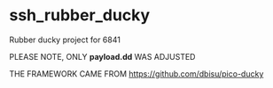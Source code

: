 # ssh_rubber_ducky
Rubber ducky project for 6841

PLEASE NOTE, ONLY **payload.dd** WAS ADJUSTED


THE FRAMEWORK CAME FROM https://github.com/dbisu/pico-ducky
